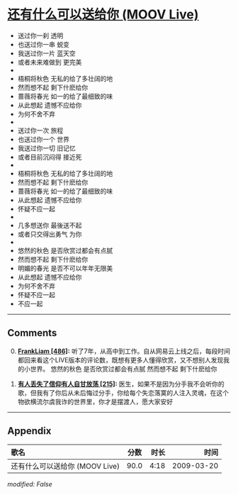 # [还有什么可以送给你 (MOOV Live)](https://music.163.com/song?id=33418336)

* 送过你一刹 透明
* 也送过你一串 蜕变
* 我送过你一片 蓝天空
* 或者未来难做到 更完美
* 
* 梧桐将秋色 无私的给了多壮阔的地
* 然而想不起 剩下什麽给你
* 蔷薇将春光 如一的给了最细致的味
* 从此想起 遗憾不应给你
* 为何不舍不弃
* 
* 送过你一次 旅程
* 也送过你一个 世界
* 我送过你一切 旧记忆
* 或者目前沉闷得 接近死
* 
* 梧桐将秋色 无私的给了多壮阔的地
* 然而想不起 剩下什麽给你
* 蔷薇将春光 如一的给了最细致的味
* 从此想起 遗憾不应给你
* 怀疑不应一起
* 
* 几多想送你 最後送不起
* 或者只交得出勇气 为你
* 
* 悠然的秋色 是否欣赏过都会有点腻
* 然而想不起 剩下什麽给你
* 明媚的春光 是否不可以年年无限美
* 从此想起 遗憾不应给你
* 为何不舍不弃
* 怀疑不应一起
* 不应一起


---

## Comments
0. **[FrankLiam \[486\]](https://music.163.com/#/user/home?id=42809078):** 听了7年，从高中到工作。自从网易云上线之后，每段时间都回来看这个LIVE版本的评论数，既想有更多人懂得欣赏，又不想别人发现我的小世界。  悠然的秋色 是否欣赏过都会有点腻 然而想不起 剩下什麽给你

1. **[有人丢失了信仰有人自甘放荡 \[215\]](https://music.163.com/#/user/home?id=67042230):** 医生，如果不是因为分手我不会听你的歌，但我有了你后从未后悔过分手，你给每个失恋落寞的人注入灵魂，在这个物欲横流尔虞我诈的世界里，你才是摆渡人，愿大家安好



---

## Appendix

|歌名|分数|时长|时间|
|:---|:---:|---:|---:|
|还有什么可以送给你 (MOOV Live)|90.0|4:18|2009-03-20

*modified: False*